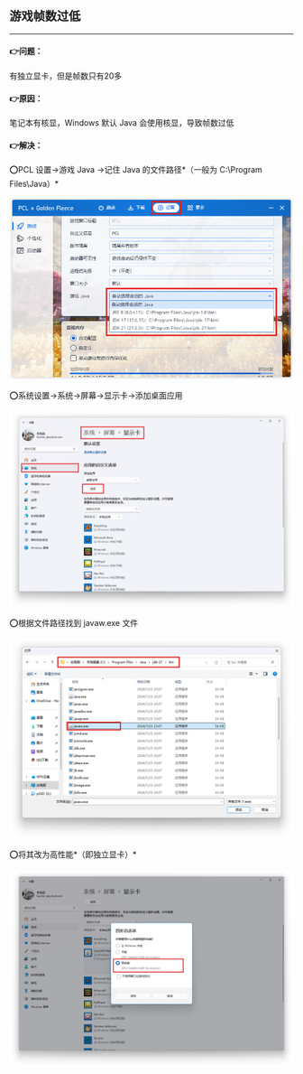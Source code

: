 ## 游戏帧数过低

------

#### 👉问题：

有独立显卡，但是帧数只有20多

#### 👉原因：

笔记本有核显，Windows 默认 Java 会使用核显，导致帧数过低

#### 👉解决：

⭕PCL 设置→游戏 Java →记住 Java 的文件路径*（一般为 C:\Program Files\Java）*

<img src="img/显卡_1.png" style="zoom:67%;" />

⭕系统设置→系统→屏幕→显示卡→添加桌面应用

<img src="img/显卡_2.png" style="zoom: 50%;" />

⭕根据文件路径找到 javaw.exe 文件

<img src="img/显卡_3.png" style="zoom:50%;" />

⭕将其改为高性能*（即独立显卡）*

<img src="img/显卡_4.png" style="zoom:50%;" />